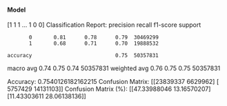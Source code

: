 #### Model
[1 1 1 ... 1 0 0]
Classification Report:
              precision    recall  f1-score   support

           0       0.81      0.78      0.79  30469299
           1       0.68      0.71      0.70  19888532

    accuracy                           0.75  50357831
   macro avg       0.74      0.75      0.74  50357831
weighted avg       0.76      0.75      0.75  50357831

Accuracy: 0.7540126182162215
Confusion Matrix:
[[23839337  6629962]
 [ 5757429 14131103]]
Confusion Matrix (%):
[[47.33988046 13.16570207]
 [11.43303611 28.06138136]]
